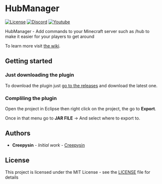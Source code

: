 # HubManager

[![License](https://img.shields.io/github/license/australiacraft/HubManager.svg?style=flat-square)](https://github.com/australiacraft/HubManager/blob/master/LICENSE) 
[![Discord](https://img.shields.io/badge/Discord-Creepysin-7289da.svg?style=flat-square&logo=discord)](https://discord.creepysin.com) 
[![Youtube](https://img.shields.io/badge/Youtube-Creepysin-red.svg?style=flat-square&logo=youtube)](https://www.youtube.com/channel/UCGE1RiKvxmhB1mEVzJS0MtA)

HubManager - Add commands to your Minecraft server such as /hub to make it easier for your players to get around

To learn more visit [the wiki](https://github.com/australiacraft/HubManager/wiki).

## Getting started

### Just downloading the plugin

To download the plugin just [go to the releases](https://github.com/australiacraft/HubManager/releases) and download the latest one.

### Compliling the plugin

Open the project in Eclipse then right click on the project, the go to **Export**.

Once in that menu go to **JAR FILE** -> And select where to export to.

## Authors

* **Creepysin** - *Initial work* - [Creepysin](https://github.com/Creepysin)

## License

This project is licensed under the MIT License - see the [LICENSE](https://github.com/australiacraft/HubManager/blob/master/LICENSE) file for details
